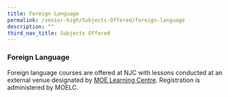 ```yaml
---
title: Foreign Language
permalink: /senior-high/Subjects-Offered/foreign-language
description: ""
third_nav_title: Subjects Offered
---
```

### Foreign Language

Foreign language courses are offered at NJC with lessons conducted at an external venue designated by [MOE Learning Centre](https://www.moelc.moe.edu.sg/). Registration is administered by MOELC.